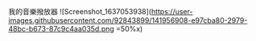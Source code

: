 我的音樂撥放器
![Screenshot_1637053938](https://user-images.githubusercontent.com/92843899/141956908-e97cba80-2979-48bc-b673-87c9c4aa035d.png =50%x)
